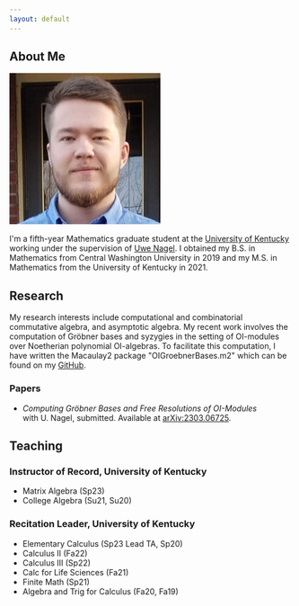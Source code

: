 ```yaml
---
layout: default
---
```


## About Me

<img class="profile-picture" src="/files/profile.png">

I'm a fifth-year Mathematics graduate student at the [University of Kentucky](https://math.as.uky.edu/) working under the supervision of [Uwe Nagel](http://www.ms.uky.edu/~uwenagel/). I obtained my B.S. in Mathematics from Central Washington University in 2019 and my M.S. in Mathematics from the University of Kentucky in 2021.

## Research

My research interests include computational and combinatorial commutative algebra, and asymptotic algebra. My recent work involves the computation of Gröbner bases and syzygies in the setting of OI-modules over Noetherian polynomial OI-algebras. To facilitate this computation, I have written the Macaulay2 package "OIGroebnerBases.m2" which can be found on my [GitHub](https://github.com/morrowmh/OIGroebnerBases).

### Papers
- *Computing Gröbner Bases and Free Resolutions of OI-Modules*
<br>with U. Nagel, submitted. Available at [arXiv:2303.06725](https://arxiv.org/abs/2303.06725).

## Teaching

### Instructor of Record, University of Kentucky
- Matrix Algebra (Sp23)
- College Algebra (Su21, Su20)

### Recitation Leader, University of Kentucky
- Elementary Calculus (Sp23 Lead TA, Sp20)
- Calculus II (Fa22)
- Calculus III (Sp22)
- Calc for Life Sciences (Fa21)
- Finite Math (Sp21)
- Algebra and Trig for Calculus (Fa20, Fa19)